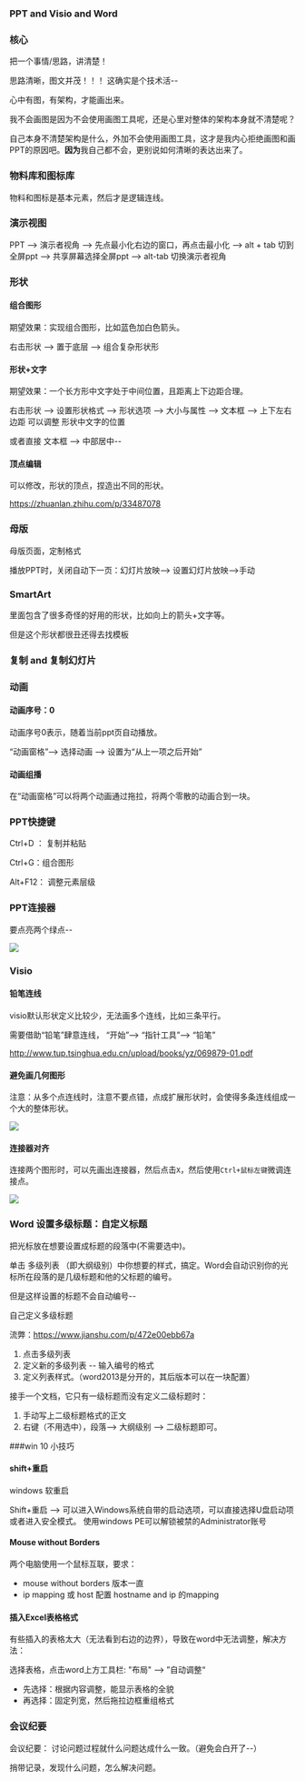 ###  PPT and Visio and Word

### 核心

把一个事情/思路，讲清楚！

思路清晰，图文并茂！！！ 这确实是个技术活--

心中有图，有架构，才能画出来。

我不会画图是因为不会使用画图工具呢，还是心里对整体的架构本身就不清楚呢？

自己本身不清楚架构是什么，外加不会使用画图工具，这才是我内心拒绝画图和画PPT的原因吧。**因为**我自己都不会，更别说如何清晰的表达出来了。

### 物料库和图标库

物料和图标是基本元素，然后才是逻辑连线。

### 演示视图

PPT --> 演示者视角 --> 先点最小化右边的窗口，再点击最小化 --> alt + tab 切到全屏ppt --> 共享屏幕选择全屏ppt --> alt-tab 切换演示者视角

### 形状

#### 组合图形

期望效果：实现组合图形，比如蓝色加白色箭头。

右击形状 --> 置于底层 --> 组合复杂形状形

#### 形状+文字

期望效果：一个长方形中文字处于中间位置，且距离上下边距合理。

右击形状 --> 设置形状格式 --> 形状选项 --> 大小与属性 --> 文本框 --> 上下左右边距 可以调整 形状中文字的位置

或者直接 文本框 --> 中部居中--

#### 顶点编辑

可以修改，形状的顶点，捏造出不同的形状。

https://zhuanlan.zhihu.com/p/33487078



### 母版

母版页面，定制格式

播放PPT时，关闭自动下一页：幻灯片放映--> 设置幻灯片放映-->手动

### SmartArt

里面包含了很多奇怪的好用的形状，比如向上的箭头+文字等。

但是这个形状都很丑还得去找模板

### 复制 and 复制幻灯片

### 动画

#### 动画序号：0

动画序号0表示，随着当前ppt页自动播放。

“动画窗格”--> 选择动画 --> 设置为“从上一项之后开始”

#### 动画组播

在“动画窗格”可以将两个动画通过拖拉，将两个零散的动画合到一块。

### PPT快捷键

Ctrl+D ： 复制并粘贴

Ctrl+G：组合图形

Alt+F12： 调整元素层级

### PPT连接器

要点亮两个绿点--

![](https://image-1300760561.cos.ap-beijing.myqcloud.com/bgyq-blog/ppt-连接器.jpg)

### Visio

#### 铅笔连线

visio默认形状定义比较少，无法画多个连线，比如三条平行。

需要借助“铅笔”肆意连线， “开始”--> “指针工具”--> “铅笔”

http://www.tup.tsinghua.edu.cn/upload/books/yz/069879-01.pdf

#### 避免画几何图形

注意：从多个点连线时，注意不要点错，点成扩展形状时，会使得多条连线组成一个大的整体形状。

![](https://image-1300760561.cos.ap-beijing.myqcloud.com/bgyq-blog/visio-connect.png)

#### 连接器对齐

连接两个图形时，可以先画出连接器，然后点击`X`，然后使用`Ctrl+鼠标左键`微调连接点。

![](https://image-1300760561.cos.ap-beijing.myqcloud.com/bgyq-blog/visiso-connector.jpg)



### Word 设置多级标题：自定义标题

把光标放在想要设置成标题的段落中(不需要选中)。

单击 多级列表 （即大纲级别）中你想要的样式，搞定。Word会自动识别你的光标所在段落的是几级标题和他的父标题的编号。

但是这样设置的标题不会自动编号--

自己定义多级标题

流弊：https://www.jianshu.com/p/472e00ebb67a

1. 点击多级列表
2. 定义新的多级列表 -- 输入编号的格式
3. 定义列表样式。（word2013是分开的，其后版本可以在一块配置）

接手一个文档，它只有一级标题而没有定义二级标题时：

1. 手动写上二级标题格式的正文
2. 右键（不用选中），段落--> 大纲级别 --> 二级标题即可。

###win 10 小技巧

#### shift+重启

windows 软重启

Shift+重启 --> 可以进入Windows系统自带的启动选项，可以直接选择U盘启动项或者进入安全模式。
使用windows PE可以解锁被禁的Administrator账号

#### Mouse without Borders

两个电脑使用一个鼠标互联，要求：

* mouse without borders 版本一直
* ip mapping 或 host 配置 hostname and ip 的mapping

#### 插入Excel表格格式

有些插入的表格太大（无法看到右边的边界），导致在word中无法调整，解决方法：

选择表格，点击word上方工具栏: "布局" --> ”自动调整“

* 先选择：根据内容调整，能显示表格的全貌
* 再选择：固定列宽，然后拖拉边框重组格式

### 会议纪要

会议纪要： 讨论问题过程就什么问题达成什么一致。（避免会白开了--）

捎带记录，发现什么问题，怎么解决问题。
